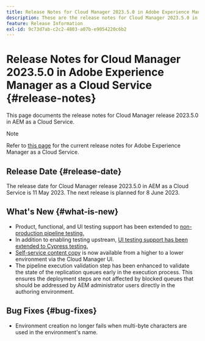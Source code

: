 ```yaml
---
title: Release Notes for Cloud Manager 2023.5.0 in Adobe Experience Manager as a Cloud Service
description: These are the release notes for Cloud Manager 2023.5.0 in AEM as a Cloud Service.
feature: Release Information
exl-id: 9c73d7ab-c2c2-4803-a07b-e9054220c6b2
---
```


# Release Notes for Cloud Manager 2023.5.0 in Adobe Experience Manager as a Cloud Service {#release-notes}

This page documents the release notes for Cloud Manager release 2023.5.0 in AEM as a Cloud Service.

>[!NOTE]
>
>Refer to [this page](/help/release-notes/release-notes-cloud/release-notes-current.md) for the current release notes for Adobe Experience Manager as a Cloud Service.

## Release Date {#release-date}

The release date for Cloud Manager release 2023.5.0 in AEM as a Cloud Service is 11 May 2023. The next release is planned for 8 June 2023.

## What's New {#what-is-new}

* Product, functional, and UI testing support has been extended to [non-production pipeline testing.](/help/implementing/cloud-manager/configuring-pipelines/configuring-non-production-pipelines.md)
* In addition to enabling testing upstream, [UI testing support has been extended to Cypress testing.](/help/implementing/cloud-manager/ui-testing.md)
* [Self-service content copy](/help/implementing/developing/tools/content-copy.md) is now available from a higher to a lower environment via the Cloud Manager UI. 
* The pipeline execution validation step has been enhanced to validate the state of the replication queues early in the execution process. This ensures the deployment steps are not affected by blocked queues that should be addressed by AEM administrator users directly in the authoring environment.

## Bug Fixes {#bug-fixes}

* Environment creation no longer fails when multi-byte characters are used in the environment's name.
